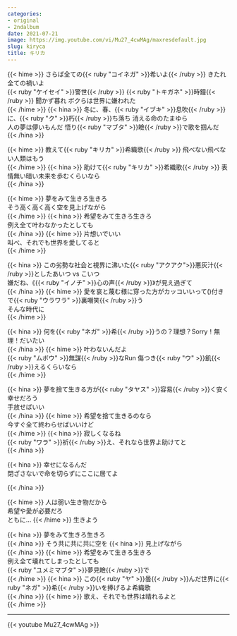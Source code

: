```yaml
---
categories:
- original
- 2ndalbum
date: 2021-07-21
image: https://img.youtube.com/vi/Mu27_4cwMAg/maxresdefault.jpg
slug: kiryca
title: キリカ
---
```



{{< hime >}}
さらば全ての{{< ruby "コイネガ" >}}希いよ{{< /ruby >}} きたれ全ての禍いよ  
{{< ruby "ケイセイ" >}}警世{{< /ruby >}} {{< ruby "トキガネ" >}}時鐘{{< /ruby >}} 聞かず暮れ ボクらは世界に嫌われた  
{{< /hime >}}
{{< hina >}}
冬に、春、{{< ruby "イブキ" >}}息吹{{< /ruby >}}に、{{< ruby "ク" >}}朽{{< /ruby >}}ち落ち 消える命のたまゆら  
人の夢は儚いもんだ 悟り{{< ruby "マブタ" >}}瞼{{< /ruby >}}で歌を掴んだ  
{{< /hina >}}

{{< hime >}}
教えて{{< ruby "キリカ" >}}希織歌{{< /ruby >}} 飛べない飛べない人類はもう  
{{< /hime >}}
{{< hina >}}
助けて{{< ruby "キリカ" >}}希織歌{{< /ruby >}} 表情無い暗い未来を歩むくらいなら  
{{< /hina >}}

{{< hime >}}
夢をみて生きろ生きろ  
そう高く高く高く空を見上げながら  
{{< /hime >}}
{{< hina >}}
希望をみて生きろ生きろ  
例え全て叶わなかったとしても  
{{< /hina >}}
{{< hime >}}
片想いでいい  
叫べ、それでも世界を愛してると  
{{< /hime >}}

{{< hina >}}
この劣勢な社会と視界に沸いた{{< ruby "アクアク">}}悪灰汁{{< /ruby >}}としたあいつ vs こいつ  
嫌だね、《{{< ruby "イノチ" >}}心の声{{< /ruby >}}》が見え過ぎて  
{{< /hina >}}
{{< hime >}}
愛を哀と蔑む様に穿った方がカッコいいって()付きで{{< ruby "ウラワラ" >}}裏嘲笑{{< /ruby >}}う  
そんな時代に  
{{< /hime >}}

{{< hina >}}
何を{{< ruby "ネガ" >}}希{{< /ruby >}}うの？理想？Sorry！無理！だいたい  
{{< /hina >}}
{{< hime >}}
叶わないんだよ  
{{< ruby "ムボウ" >}}無謀{{< /ruby >}}なRun 傷つき{{< ruby "ウ" >}}飢{{< /ruby >}}えるくらいなら  
{{< /hime >}}

{{< hina >}}
夢を捨て生きる方が{{< ruby "タヤス" >}}容易{{< /ruby >}}く安く幸せだろう  
手放せばいい  
{{< /hina >}}
{{< hime >}}
希望を捨て生きるのなら  
今すぐ全て終わらせばいいけど  
{{< /hime >}}
{{< hina >}}
寂しくなるね  
{{< ruby "ワラ" >}}祈{{< /ruby >}}え、それなら世界よ助けてと  
{{< /hina >}}

{{< hina >}}
幸せになるんだ  
閉ざさないで命を切らずにここに居てよ  

{{< /hina >}}

{{< hime >}}
人は弱い生き物だから  
希望や愛が必要だろ  
ともに…
{{< /hime >}}
生きよう  

{{< hina >}}
夢をみて生きろ生きろ  
{{< /hina >}}
そう共に共に共に空を
{{< hina >}}
見上げながら  
{{< /hina >}}
{{< hime >}}
希望をみて生きろ生きろ  
例え全て壊れてしまったとしても  
{{< ruby "ユメミマブタ" >}}夢見瞼{{< /ruby >}}で  
{{< /hime >}}
{{< hina >}}
この{{< ruby "ヤ" >}}曇{{< /ruby >}}んだ世界に{{< ruby "ネガ" >}}希{{< /ruby >}}いを捧げるよ希織歌  
{{< /hina >}}
{{< hime >}}
歌え、それでも世界は晴れるよと  
{{< /hime >}}

---

{{< youtube Mu27_4cwMAg >}}
